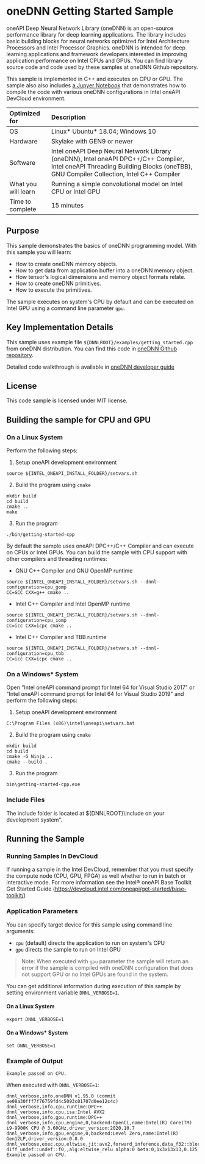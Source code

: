 # oneDNN Getting Started Sample

oneAPI Deep Neural Network Library (oneDNN) is an open-source performance
library for deep learning applications. The library includes basic building
blocks for neural networks optimized for Intel Architecture Processors
and Intel Processor Graphics. oneDNN is intended for deep learning
applications and framework developers interested in improving application
performance on Intel CPUs and GPUs.
You can find library source code and code used by these samples at oneDNN Github repository.

This sample is implemented in C++ and executes on CPU or GPU. The sample also
also includes [a Jupyer Notebook](getting_started.ipynb) that
demonstrates how to compile the code with various oneDNN configurations
in Intel oneAPI DevCloud environment.

| Optimized for                      | Description
| :---                               | :---
| OS                                 | Linux* Ubuntu* 18.04; Windows 10
| Hardware                           | Skylake with GEN9 or newer
| Software                           | Intel oneAPI Deep Neural Network Library (oneDNN), Intel oneAPI DPC++/C++ Compiler, Intel oneAPI Threading Building Blocks (oneTBB), GNU Compiler Collection, Intel C++ Compiler
| What you will learn                | Running a simple convolutional model on Intel CPU or Intel GPU
| Time to complete                   | 15 minutes

## Purpose

This sample demonstrates the basics of oneDNN programming model. With this
sample you will learn:
* How to create oneDNN memory objects.
* How to get data from application buffer into a oneDNN memory object.
* How tensor's logical dimensions and memory object formats relate.
* How to create oneDNN primitives.
* How to execute the primitives.

The sample executes on system's CPU by default and can be executed on Intel GPU
using a command line parameter `gpu`.

## Key Implementation Details

This sample uses example file `${DNNLROOT}/examples/getting_started.cpp`
from oneDNN distribution. You can find this code in
[oneDNN Github repository](https://github.com/oneapi-src/oneDNN/blob/dev-v2/examples/getting_started.cpp).

Detailed code walkthrough is available in [oneDNN developer guide](https://oneapi-src.github.io/oneDNN/v2/getting_started.html)

## License

This code sample is licensed under MIT license.

## Building the sample for CPU and GPU

### On a Linux System

Perform the following steps:
1. Setup oneAPI development environment
```
source ${INTEL_ONEAPI_INSTALL_FOLDER}/setvars.sh
```
2. Build the program using `cmake`
```
mkdir build
cd build
cmake ..
make
```
3. Run the program
```
./bin/getting-started-cpp
```

By default the sample uses oneAPI DPC++/C++ Compiler and can execute on CPUs or
Intel GPUs. You can build the sample with CPU support with other compilers
and threading runtimes:
* GNU C++ Compiler and GNU OpenMP runtime
```
source ${INTEL_ONEAPI_INSTALL_FOLDER}/setvars.sh --dnnl-configuration=cpu_gomp
CC=GCC CXX=g++ cmake ..
```
* Intel C++ Compiler and Intel OpenMP runtime
```
source ${INTEL_ONEAPI_INSTALL_FOLDER}/setvars.sh --dnnl-configuration=cpu_iomp
CC=icc CXX=icpc cmake ..
```
* Intel C++ Compiler and TBB runtime
```
source ${INTEL_ONEAPI_INSTALL_FOLDER}/setvars.sh --dnnl-configuration=cpu_tbb
CC=icc CXX=icpc cmake ..
```

### On a Windows* System 

Open "Intel oneAPI command prompt for Intel 64 for Visual Studio 2017" or 
"Intel oneAPI command prompt for Intel 64 for Visual Studio 2019" and perform the following steps:
1. Setup oneAPI development environment
```
C:\Program Files (x86)\intel\oneapi\setvars.bat
```
2. Build the program using `cmake`
```
mkdir build
cd build
cmake -G Ninja ..
cmake --build .
```

3. Run the program
```
bin\getting-started-cpp.exe
```

### Include Files

The include folder is located at ${DNNLROOT}\include on your development system".

## Running the Sample

### Running Samples In DevCloud
If running a sample in the Intel DevCloud, remember that you must specify the compute node (CPU, GPU, FPGA) as well whether to run in batch or interactive mode. For more information see the Intel® oneAPI Base Toolkit Get Started Guide (https://devcloud.intel.com/oneapi/get-started/base-toolkit/)

### Application Parameters

You can specify target device for this sample using command line arguments:
* `cpu` (default) directs the application to run on system's CPU
* `gpu` directs the sample to run on Intel GPU

> Note: When executed with `gpu` parameter the 
> sample will return an error if the sample is compiled with oneDNN configuration
> that does not support GPU or no Intel GPUs are found in the system.

You can get additional information during execution of this sample by setting
environment variable `DNNL_VERBOSE=1`.

#### On a Linux System
```
export DNNL_VERBOSE=1
```
#### On a Windows* System
```
set DNNL_VERBOSE=1
```

### Example of Output

```
Example passed on CPU.
```

When executed with `DNNL_VERBOSE=1`:
```
dnnl_verbose,info,oneDNN v1.95.0 (commit ae08a30fff7f76759fd4c5093c01707d0ee12c4c)
dnnl_verbose,info,cpu,runtime:DPC++
dnnl_verbose,info,cpu,isa:Intel AVX2
dnnl_verbose,info,gpu,runtime:DPC++
dnnl_verbose,info,cpu,engine,0,backend:OpenCL,name:Intel(R) Core(TM) i9-9900K CPU @ 3.60GHz,driver_version:2020.10.7
dnnl_verbose,info,gpu,engine,0,backend:Level Zero,name:Intel(R) Gen12LP,driver_version:0.8.0
dnnl_verbose,exec,cpu,eltwise,jit:avx2,forward_inference,data_f32::blocked:acdb:f0 diff_undef::undef::f0,,alg:eltwise_relu alpha:0 beta:0,1x3x13x13,0.125
Example passed on CPU.
```
